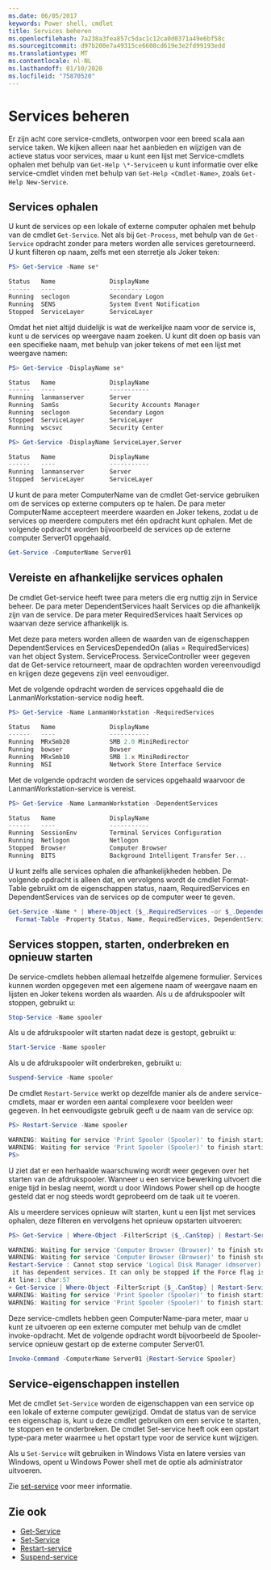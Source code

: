 ```yaml
---
ms.date: 06/05/2017
keywords: Power shell, cmdlet
title: Services beheren
ms.openlocfilehash: 7a238a3fea857c5dac1c12ca0d0371a49e6bf58c
ms.sourcegitcommit: d97b200e7a49315ce6608cd619e3e2fd99193edd
ms.translationtype: MT
ms.contentlocale: nl-NL
ms.lasthandoff: 01/10/2020
ms.locfileid: "75870520"
---
```

# <a name="managing-services"></a>Services beheren

Er zijn acht core service-cmdlets, ontworpen voor een breed scala aan service taken. We kijken alleen naar het aanbieden en wijzigen van de actieve status voor services, maar u kunt een lijst met Service-cmdlets ophalen met behulp van `Get-Help \*-Service`en u kunt informatie over elke service-cmdlet vinden met behulp van `Get-Help <Cmdlet-Name>`, zoals `Get-Help New-Service`.

## <a name="getting-services"></a>Services ophalen

U kunt de services op een lokale of externe computer ophalen met behulp van de cmdlet `Get-Service`. Net als bij `Get-Process`, met behulp van de `Get-Service` opdracht zonder para meters worden alle services geretourneerd. U kunt filteren op naam, zelfs met een sterretje als Joker teken:

```powershell
PS> Get-Service -Name se*

Status   Name               DisplayName
------   ----               -----------
Running  seclogon           Secondary Logon
Running  SENS               System Event Notification
Stopped  ServiceLayer       ServiceLayer
```

Omdat het niet altijd duidelijk is wat de werkelijke naam voor de service is, kunt u de services op weergave naam zoeken. U kunt dit doen op basis van een specifieke naam, met behulp van joker tekens of met een lijst met weergave namen:

```powershell
PS> Get-Service -DisplayName se*

Status   Name               DisplayName
------   ----               -----------
Running  lanmanserver       Server
Running  SamSs              Security Accounts Manager
Running  seclogon           Secondary Logon
Stopped  ServiceLayer       ServiceLayer
Running  wscsvc             Security Center

PS> Get-Service -DisplayName ServiceLayer,Server

Status   Name               DisplayName
------   ----               -----------
Running  lanmanserver       Server
Stopped  ServiceLayer       ServiceLayer
```

U kunt de para meter ComputerName van de cmdlet Get-service gebruiken om de services op externe computers op te halen. De para meter ComputerName accepteert meerdere waarden en Joker tekens, zodat u de services op meerdere computers met één opdracht kunt ophalen. Met de volgende opdracht worden bijvoorbeeld de services op de externe computer Server01 opgehaald.

```powershell
Get-Service -ComputerName Server01
```

## <a name="getting-required-and-dependent-services"></a>Vereiste en afhankelijke services ophalen

De cmdlet Get-service heeft twee para meters die erg nuttig zijn in Service beheer. De para meter DependentServices haalt Services op die afhankelijk zijn van de service. De para meter RequiredServices haalt Services op waarvan deze service afhankelijk is.

Met deze para meters worden alleen de waarden van de eigenschappen DependentServices en ServicesDependedOn (alias = RequiredServices) van het object System. ServiceProcess. ServiceController weer gegeven dat de Get-service retourneert, maar de opdrachten worden vereenvoudigd en krijgen deze gegevens zijn veel eenvoudiger.

Met de volgende opdracht worden de services opgehaald die de LanmanWorkstation-service nodig heeft.

```powershell
PS> Get-Service -Name LanmanWorkstation -RequiredServices

Status   Name               DisplayName
------   ----               -----------
Running  MRxSmb20           SMB 2.0 MiniRedirector
Running  bowser             Bowser
Running  MRxSmb10           SMB 1.x MiniRedirector
Running  NSI                Network Store Interface Service
```

Met de volgende opdracht worden de services opgehaald waarvoor de LanmanWorkstation-service is vereist.

```powershell
PS> Get-Service -Name LanmanWorkstation -DependentServices

Status   Name               DisplayName
------   ----               -----------
Running  SessionEnv         Terminal Services Configuration
Running  Netlogon           Netlogon
Stopped  Browser            Computer Browser
Running  BITS               Background Intelligent Transfer Ser...
```

U kunt zelfs alle services ophalen die afhankelijkheden hebben. De volgende opdracht is alleen dat, en vervolgens wordt de cmdlet Format-Table gebruikt om de eigenschappen status, naam, RequiredServices en DependentServices van de services op de computer weer te geven.

```powershell
Get-Service -Name * | Where-Object {$_.RequiredServices -or $_.DependentServices} |
  Format-Table -Property Status, Name, RequiredServices, DependentServices -auto
```

## <a name="stopping-starting-suspending-and-restarting-services"></a>Services stoppen, starten, onderbreken en opnieuw starten

De service-cmdlets hebben allemaal hetzelfde algemene formulier. Services kunnen worden opgegeven met een algemene naam of weergave naam en lijsten en Joker tekens worden als waarden. Als u de afdrukspooler wilt stoppen, gebruikt u:

```powershell
Stop-Service -Name spooler
```

Als u de afdrukspooler wilt starten nadat deze is gestopt, gebruikt u:

```powershell
Start-Service -Name spooler
```

Als u de afdrukspooler wilt onderbreken, gebruikt u:

```powershell
Suspend-Service -Name spooler
```

De cmdlet `Restart-Service` werkt op dezelfde manier als de andere service-cmdlets, maar er worden een aantal complexere voor beelden weer gegeven. In het eenvoudigste gebruik geeft u de naam van de service op:

```powershell
PS> Restart-Service -Name spooler

WARNING: Waiting for service 'Print Spooler (Spooler)' to finish starting...
WARNING: Waiting for service 'Print Spooler (Spooler)' to finish starting...
PS>
```

U ziet dat er een herhaalde waarschuwing wordt weer gegeven over het starten van de afdrukspooler. Wanneer u een service bewerking uitvoert die enige tijd in beslag neemt, wordt u door Windows Power shell op de hoogte gesteld dat er nog steeds wordt geprobeerd om de taak uit te voeren.

Als u meerdere services opnieuw wilt starten, kunt u een lijst met services ophalen, deze filteren en vervolgens het opnieuw opstarten uitvoeren:

```powershell
PS> Get-Service | Where-Object -FilterScript {$_.CanStop} | Restart-Service

WARNING: Waiting for service 'Computer Browser (Browser)' to finish stopping...
WARNING: Waiting for service 'Computer Browser (Browser)' to finish stopping...
Restart-Service : Cannot stop service 'Logical Disk Manager (dmserver)' because
 it has dependent services. It can only be stopped if the Force flag is set.
At line:1 char:57
+ Get-Service | Where-Object -FilterScript {$_.CanStop} | Restart-Service <<<<
WARNING: Waiting for service 'Print Spooler (Spooler)' to finish starting...
WARNING: Waiting for service 'Print Spooler (Spooler)' to finish starting...
```

Deze service-cmdlets hebben geen ComputerName-para meter, maar u kunt ze uitvoeren op een externe computer met behulp van de cmdlet invoke-opdracht. Met de volgende opdracht wordt bijvoorbeeld de Spooler-service opnieuw gestart op de externe computer Server01.

```powershell
Invoke-Command -ComputerName Server01 {Restart-Service Spooler}
```

## <a name="setting-service-properties"></a>Service-eigenschappen instellen

Met de cmdlet `Set-Service` worden de eigenschappen van een service op een lokale of externe computer gewijzigd. Omdat de status van de service een eigenschap is, kunt u deze cmdlet gebruiken om een service te starten, te stoppen en te onderbreken.
De cmdlet Set-service heeft ook een opstart type-para meter waarmee u het opstart type voor de service kunt wijzigen.

Als u `Set-Service` wilt gebruiken in Windows Vista en latere versies van Windows, opent u Windows Power shell met de optie als administrator uitvoeren.

Zie [set-service](/powershell/module/Microsoft.PowerShell.Management/set-service) voor meer informatie.

## <a name="see-also"></a>Zie ook

- [Get-Service](/powershell/module/Microsoft.PowerShell.Management/get-service)
- [Set-Service](/powershell/module/Microsoft.PowerShell.Management/set-service)
- [Restart-service](/powershell/module/Microsoft.PowerShell.Management/restart-service)
- [Suspend-service](/powershell/module/Microsoft.PowerShell.Management/suspend-service)
